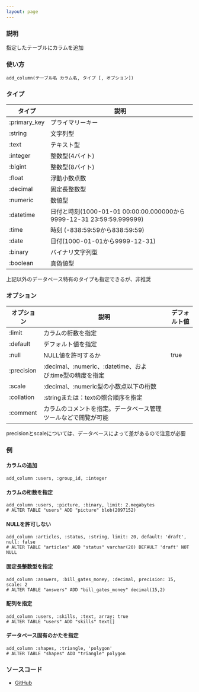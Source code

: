 ```yaml
---
layout: page
---
```

### 説明
指定したテーブルにカラムを追加

### 使い方
    add_column(テーブル名 カラム名, タイプ [, オプション])

### タイプ

タイプ          | 説明
-------------|--------------------------------------------------------------
:primary_key | プライマリーキー
:string      | 文字列型
:text        | テキスト型
:integer     | 整数型(4バイト)
:bigint      | 整数型(8バイト)
:float       | 浮動小数点数
:decimal     | 固定長整数型
:numeric     | 数値型
:datetime    | 日付と時刻(1000-01-01 00:00:00.000000から9999-12-31 23:59:59.999999)
:time        | 時刻 (-838:59:59から838:59:59)
:date        | 日付(1000-01-01から9999-12-31)
:binary      | バイナリ文字列型
:boolean     | 真偽値型

上記以外のデータベース特有のタイプも指定できるが、非推奨

### オプション

オプション      | 説明                                             | デフォルト値
-----------|------------------------------------------------|-------
:limit     | カラムの桁数を指定                                    |
:default   | デフォルト値を指定                                     |
:null      | NULL値を許可するか                                   | true
:precision | :decimal、:numeric、:datetime、および:time型の精度を指定 |
:scale     | :decimal、:numeric型の小数点以下の桁数              |
:collation | :stringまたは：textの照合順序を指定                    |
:comment   | カラムのコメントを指定。データベース管理ツールなどで閲覧が可能          |

precisionとscaleについては、データベースによって差があるので注意が必要

### 例
#### カラムの追加
    add_column :users, :group_id, :integer

#### カラムの桁数を指定
    add_column :users, :picture, :binary, limit: 2.megabytes
    # ALTER TABLE "users" ADD "picture" blob(2097152)

#### NULLを許可しない
    add_column :articles, :status, :string, limit: 20, default: 'draft', null: false
    # ALTER TABLE "articles" ADD "status" varchar(20) DEFAULT 'draft' NOT NULL

#### 固定長整数型を指定
    add_column :answers, :bill_gates_money, :decimal, precision: 15, scale: 2
    # ALTER TABLE "answers" ADD "bill_gates_money" decimal(15,2)

#### 配列を指定
    add_column :users, :skills, :text, array: true
    # ALTER TABLE "users" ADD "skills" text[]

#### データベース固有のかたを指定
    add_column :shapes, :triangle, 'polygon'
    # ALTER TABLE "shapes" ADD "triangle" polygon

### ソースコード
* [GitHub](https://github.com/rails/rails/blob/f33d52c95217212cbacc8d5e44b5a8e3cdc6f5b3/activerecord/lib/active_record/connection_adapters/abstract/schema_statements.rb#L588)